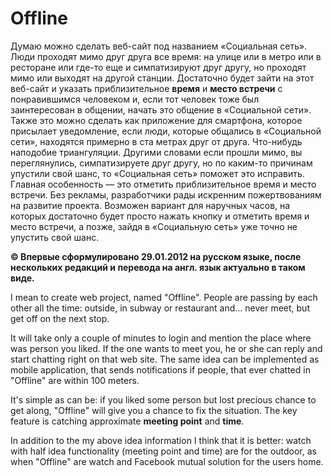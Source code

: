 # Offline

Думаю можно сделать веб-сайт под названием «Социальная сеть». Люди проходят мимо друг друга все время: на улице или в метро или в ресторане или где-то еще и симпатизируют друг другу, но проходят мимо или выходят на другой станции. Достаточно будет зайти на этот веб-сайт и указать приблизительное **время** и **место встречи** с понравившимся человеком и, если тот человек тоже был заинтересован в общении, начать это общение в «Социальной сети». Также это можно сделать как приложение для смартфона, которое присылает уведомление, если люди, которые общались в «Социальной сети», находятся примерно в ста метрах друг от друга. Что-нибудь наподобие триангуляции. Другими словами если прошли мимо, вы переглянулись, симпатизируете друг другу, но по каким-то причинам упустили свой шанс, то «Социальная сеть» поможет это исправить. Главная особенность — это отметить приблизительное время и место встречи. Без рекламы, разработчики рады искренним пожертвованиям на развитие проекта. Возможен вариант для наручных часов, на которых достаточно будет просто нажать кнопку и отметить время и место встречи, а позже, зайдя в «Социальную сеть» уже точно не упустить свой шанс.

**© Впервые сформулировано 29.01.2012 на русском языке, после нескольких редакций и перевода на англ. язык актуально в таком виде.**

I mean to create web project, named "Offline". People are passing by each other all the time: outside, in subway or restaurant and... never meet, but get off on the next stop.

It will take only a couple of minutes to login and mention the place where was person you liked. If the one wants to meet you, he or she can reply and start chatting right on that web site. The same idea can be implemented as mobile application, that sends notifications if people, that ever chatted in "Offline" are within 100 meters.

It's simple as can be: if you liked some person but lost precious chance to get along, "Offline" will give you a chance to fix the situation. The key feature is catching approximate **meeting point** and **time**.

In addition to the my above idea information I think that it is better: watch with half idea functionality (meeting point and time) are for the outdoor, as when "Offline" are watch and Facebook mutual solution for the users home.

